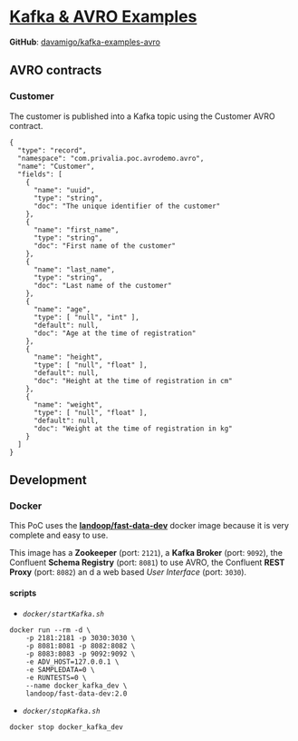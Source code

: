 # [Kafka & AVRO Examples](https://github.com/davamigo/kafka-examples-avro)

**GitHub**: [davamigo/kafka-examples-avro](https://github.com/davamigo/kafka-examples-avro)

## AVRO contracts

### Customer

The customer is published into a Kafka topic using the Customer AVRO contract.

```
{
  "type": "record",
  "namespace": "com.privalia.poc.avrodemo.avro",
  "name": "Customer",
  "fields": [
    {
      "name": "uuid",
      "type": "string",
      "doc": "The unique identifier of the customer"
    },
    {
      "name": "first_name",
      "type": "string",
      "doc": "First name of the customer"
    },
    {
      "name": "last_name",
      "type": "string",
      "doc": "Last name of the customer"
    },
    {
      "name": "age",
      "type": [ "null", "int" ],
      "default": null,
      "doc": "Age at the time of registration"
    },
    {
      "name": "height",
      "type": [ "null", "float" ],
      "default": null,
      "doc": "Height at the time of registration in cm"
    },
    {
      "name": "weight",
      "type": [ "null", "float" ],
      "default": null,
      "doc": "Weight at the time of registration in kg"
    }
  ]
}
```

## Development

### Docker

This PoC uses the **[landoop/fast-data-dev](https://hub.docker.com/r/landoop/fast-data-dev)** docker image because it is very complete and easy to use.

This image has a **Zookeeper** (port: `2121`), 
a **Kafka Broker** (port: `9092`), 
the Confluent **Schema Registry** (port: `8081`) to use AVRO, 
the Confluent **REST Proxy** (port: `8082`)
an d a web based *User Interface* (port: `3030`).

#### scripts

* *`docker/startKafka.sh`*
```
docker run --rm -d \
    -p 2181:2181 -p 3030:3030 \
    -p 8081:8081 -p 8082:8082 \
    -p 8083:8083 -p 9092:9092 \
    -e ADV_HOST=127.0.0.1 \
    -e SAMPLEDATA=0 \
    -e RUNTESTS=0 \
    --name docker_kafka_dev \
    landoop/fast-data-dev:2.0
```

* *`docker/stopKafka.sh`*
```
docker stop docker_kafka_dev
```
